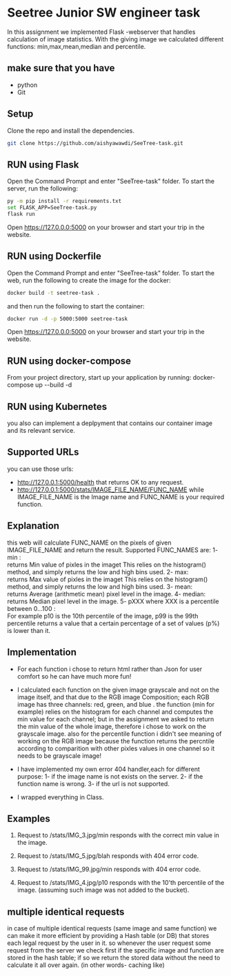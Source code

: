 # Seetree Junior SW engineer task
In this assignment we implemented Flask -webserver that handles calculation of image statistics.
With the giving image we calculated different functions: min,max,mean,median and percentile.

## make sure that you have
* python
* Git


## Setup
Clone the repo and install the dependencies.
```bash
git clone https://github.com/aishyawawdi/SeeTree-task.git
```

## RUN using Flask

Open the Command Prompt and enter "SeeTree-task" folder.
To start the server, run the following:
```bash
py -m pip install -r requirements.txt
set FLASK_APP=SeeTree-task.py
flask run
```
Open https://127.0.0.0:5000 on your browser and start your trip in the website. 

## RUN using Dockerfile

Open the Command Prompt and enter "SeeTree-task" folder.
To start the web, run the following to create the image for the docker:
```bash
docker build -t seetree-task .
```
and then run the following to start the container:
```bash
docker run -d -p 5000:5000 seetree-task
```
Open https://127.0.0.0:5000 on your browser and start your trip in the website. 

## RUN using docker-compose 

 From your project directory, start up your application by running:   docker-compose up --build -d

## RUN using Kubernetes
you also can implement a deplpyment that contains our container image and its relevant service.

## Supported URLs
you can use those urls:
* http://127.0.0.1:5000/health
  that returns OK to any request.
* http://127.0.0.1:5000/stats/IMAGE_FILE_NAME/FUNC_NAME
  while IMAGE_FILE_NAME is the Image name and FUNC_NAME is your required function. 

## Explanation
this web will calculate FUNC_NAME on the pixels of given IMAGE_FILE_NAME and return the result.
 Supported FUNC_NAMES are:
1- min :                                                                                                      
returns Min value of pixles in the imaget
This relies on the histogram() method, and simply returns the low and high bins used.
2- max:                                                                                                        
returns Max value of pixles in the imaget
This relies on the histogram() method, and simply returns the low and high bins used.
3- mean:                                                                                                   
returns Average (arithmetic mean) pixel level in the image.
4- median:                                                                                                 
returns Median pixel level in the image.
5-  pXXX where XXX is a percentile between 0...100 :                                              
For example p10 is the 10th percentile of the image, p99 is the 99th percentile
returns a value that a certain percentage of a set of values (p%) is lower than it.

## Implementation
* For each function i chose to return html rather than Json for user comfort so he can have much more fun! 

* I calculated each function on the given image grayscale and not on the image itself, and that due to the     RGB image Composition; each RGB image has three channels: red, green, and blue . the function (min for example) relies on the histogram for each channel and computes the min value for each channel; but in the
assignment we asked to return the min value of the whole image, therefore i chose to work on the grayscale image.
also for the percentile function i didn't see meaning of working on the RGB image because the function returns 
the percntile according to comparition with other pixles values in one channel so it needs to be grayscale image!

* I have implemented my own error 404 handler,each for different purpose:
1- if the image name is not exists on the server.
2- if the function name is wrong.
3- if the url is not supported.

* I wrapped everything in Class.

## Examples
1. Request to /stats/IMG_3.jpg/min responds with the correct min value in the
   image.

2. Request to /stats/IMG_5.jpg/blah responds with 404 error code.

3. Request to /stats/IMG_99.jpg/min responds with 404 error code.

4. Request to /stats/IMG_4.jpg/p10 responds with the 10'th percentile of the image.
   (assuming such image was not added to the bucket).

## multiple identical requests
in case of multiple identical requests (same image and same function) we can make it more efficient
by providing a Hash table (or DB) that stores each legal request by the user in it. so whenever the user request some request from the server we check first if the specific image and function are stored in the hash table; if so we return the stored data without the need to calculate it all over again. (in other words- caching like) 
